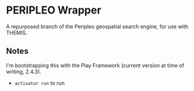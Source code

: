 # PERIPLEO Wrapper

A repurposed branch of the Peripleo geospatial search engine, for use with THEMIS.

## Notes

I'm bootstrapping this with the Play Framework (current version at time of writing, 2.4.3).

* `activator run` to run
